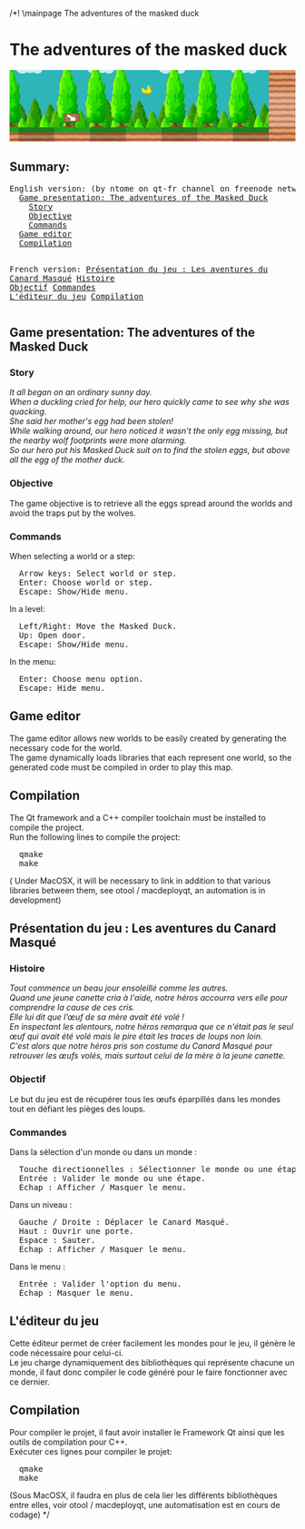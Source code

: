 ﻿/*! \mainpage The adventures of the masked duck

# The adventures of the masked duck

![Masked Duck](apps/game/img/main.png)

<h2>Summary:</h2>
<pre>
English version: (by ntome on qt-fr channel on freenode network)
  <a href="#e1">Game presentation: The adventures of the Masked Duck</a>
    <a href="#e1.1">Story</a>
    <a href="#e1.2">Objective</a>
    <a href="#e1.3">Commands</a>
  <a href="#e2">Game editor</a>
  <a href="#e3">Compilation</a>

French version:
  <a href="#f1">Présentation du jeu : Les aventures du Canard Masqué</a>
    <a href="#f1.1">Histoire</a>
    <a href="#f1.2">Objectif</a>
    <a href="#f1.3">Commandes</a>
  <a href="#f2">L'éditeur du jeu</a>
  <a href="#f3">Compilation</a>
</pre>

<a name="e1"><h2>Game presentation: The adventures of the Masked Duck</h2>
 
<a name="e1.1"><h3>Story</h3>
 
<i>It all began on an ordinary sunny day.<br/>
When a duckling cried for help, our hero quickly came to see why she was quacking.<br/>
She said her mother's egg had been stolen!<br/>
While walking around, our hero noticed it wasn't the only egg missing, but the nearby wolf footprints were more alarming.<br/>
So our hero put his Masked Duck suit on to find the stolen eggs, but above all the egg of the mother duck.</i>
 
<a name="e1.2"><h3>Objective</h3>
 
The game objective is to retrieve all the eggs spread around the worlds and avoid the traps put by the wolves.

<a name="e1.3"><h3>Commands</h3>
 
When selecting a world or a step:
<pre>
  Arrow keys: Select world or step.
  Enter: Choose world or step.
  Escape: Show/Hide menu.
</pre>
 
In a level:
<pre>
  Left/Right: Move the Masked Duck.
  Up: Open door.
  Escape: Show/Hide menu.
</pre>
 
In the menu:
<pre>
  Enter: Choose menu option.
  Escape: Hide menu.
</pre>
 
<a name="e2"><h2>Game editor</h2>
 
The game editor allows new worlds to be easily created by generating the necessary code for the world.<br/>
The game dynamically loads libraries that each represent one world, so the generated code must be compiled in order to play this map.
 
<a name="e3"><h2>Compilation</h2>
 
The Qt framework and a C++ compiler toolchain must be installed to compile the project.<br/>
Run the following lines to compile the project:
<pre>
  qmake
  make
</pre>
 
( Under MacOSX, it will be necessary to link in addition to that various libraries between them, see otool / macdeployqt, an automation is in development) 

<a name="f1"><h2>Présentation du jeu : Les aventures du Canard Masqué</h2>

<a name="f1.1"><h3>Histoire</h3>

<i>Tout commence un beau jour ensoleillé comme les autres.<br/>
Quand une jeune canette cria à l'aide, notre héros accourra vers elle pour comprendre la cause de ces cris.<br/>
Elle lui dit que l’œuf de sa mère avait été volé !<br/>
En inspectant les alentours, notre héros remarqua que ce n'était pas le seul œuf qui avait été volé mais le pire était les traces de loups non loin.<br/>
C'est alors que notre héros pris son costume du Canard Masqué pour retrouver les œufs volés, mais surtout celui de la mère à la jeune canette.</i>

<a name="f1.2"><h3>Objectif</h3>

Le but du jeu est de récupérer tous les œufs éparpillés dans les mondes tout en défiant les pièges des loups.

<a name="f1.3"><h3>Commandes</h3>

Dans la sélection d'un monde ou dans un monde :
<pre>
  Touche directionnelles : Sélectionner le monde ou une étape.
  Entrée : Valider le monde ou une étape.
  Échap : Afficher / Masquer le menu.
</pre>

Dans un niveau :
<pre>
  Gauche / Droite : Déplacer le Canard Masqué.
  Haut : Ouvrir une porte.
  Espace : Sauter.
  Échap : Afficher / Masquer le menu.
</pre>

Dans le menu :
<pre>
  Entrée : Valider l'option du menu.
  Échap : Masquer le menu.
</pre>

<a name="f2"><h2>L'éditeur du jeu</h2>

Cette éditeur permet de créer facilement les mondes pour le jeu, il génère le code nécessaire pour celui-ci.<br/>
Le jeu charge dynamiquement des bibliothèques qui représente chacune un monde, il faut donc compiler le code généré pour le faire fonctionner avec ce dernier.

<a name="f3"><h2>Compilation</h2>

Pour compiler le projet, il faut avoir installer le Framework Qt ainsi que les outils de compilation pour C++.<br/>
Exécuter ces lignes pour compiler le projet:
<pre>
  qmake
  make
</pre>

(Sous MacOSX, il faudra en plus de cela lier les différents bibliothèques entre elles, voir otool / macdeployqt, une automatisation est en cours de codage)
*/
